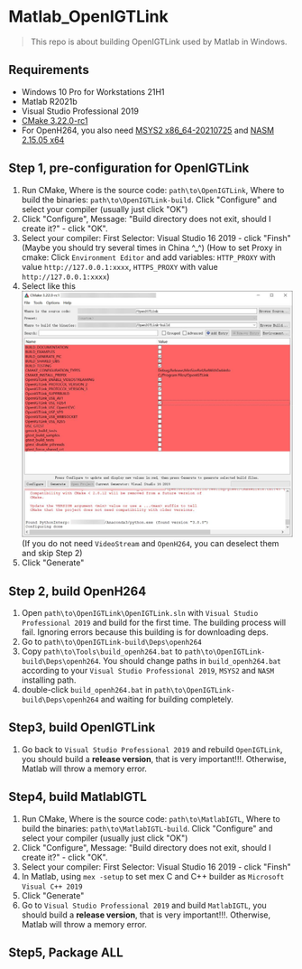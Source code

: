# Matlab_OpenIGTLink

> This repo is about building OpenIGTLink used by Matlab in Windows.

## Requirements
- Windows 10 Pro for Workstations 21H1
- Matlab R2021b
- Visual Studio Professional 2019
- [CMake 3.22.0-rc1](https://github.com/Kitware/CMake/releases/download/v3.22.0-rc1/cmake-3.22.0-rc1-windows-x86_64.msi)
- For OpenH264, you also need [MSYS2 x86_64-20210725](https://github.com/msys2/msys2-installer/releases/download/2021-07-25/msys2-x86_64-20210725.exe) and [NASM 2.15.05 x64](https://www.nasm.us/pub/nasm/releasebuilds/2.15.05/)

## Step 1, pre-configuration for OpenIGTLink
1. Run CMake, Where is the source code: `path\to\OpenIGTLink`, Where to build the binaries: `path\to\OpenIGTLink-build`.
Click "Configure" and select your compiler (usually just click "OK")
2. Click "Configure", Message: "Build directory does not exit, should I create it?" - click "OK".
3. Select your compiler: First Selector: Visual Studio 16 2019 - click "Finsh" (Maybe you should try several times in China ^_^) (How to set Proxy in cmake: Click `Environment Editor` and add variables: `HTTP_PROXY` with value `http://127.0.0.1:xxxx`, `HTTPS_PROXY` with value `http://127.0.0.1:xxxx`)
4. Select like this ![cmake](./images/cmake.jpg) (If you do not need `VideoStream` and `OpenH264`, you can deselect them and skip Step 2)
5. Click "Generate"

## Step 2, build OpenH264
1. Open `path\to\OpenIGTLink\OpenIGTLink.sln` with `Visual Studio Professional 2019` and build for the first time. The building process will fail. Ignoring errors because this building is for downloading deps.
2. Go to `path\to\OpenIGTLink-build\Deps\openh264`
3. Copy `path\to\Tools\build_openh264.bat` to `path\to\OpenIGTLink-build\Deps\openh264`. You should change paths in `build_openh264.bat` according to your `Visual Studio Professional 2019`, `MSYS2` and `NASM` installing path.
4. double-click `build_openh264.bat` in `path\to\OpenIGTLink-build\Deps\openh264` and waiting for building completely.

## Step3, build OpenIGTLink
1. Go back to `Visual Studio Professional 2019` and rebuild `OpenIGTLink`, you should build a **release version**, that is very important!!!. Otherwise, Matlab will throw a memory error.

## Step4, build MatlabIGTL
1. Run CMake, Where is the source code: `path\to\MatlabIGTL`, Where to build the binaries: `path\to\MatlabIGTL-build`.
Click "Configure" and select your compiler (usually just click "OK")
2. Click "Configure", Message: "Build directory does not exit, should I create it?" - click "OK".
3. Select your compiler: First Selector: Visual Studio 16 2019 - click "Finsh"
4. In Matlab, using `mex -setup` to set mex C and C++ builder as `Microsoft Visual C++ 2019`
5. Click "Generate"
6. Go to `Visual Studio Professional 2019` and build `MatlabIGTL`, you should build a **release version**, that is very important!!!. Otherwise, Matlab will throw a memory error.

## Step5, Package ALL